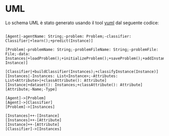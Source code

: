 
# UML

Lo schema UML è stato generato usando il tool [yuml](https://yuml.me/diagram/scruffy/class/draw) dal seguente codice:

```

[Agent|-agentName: String;-problem: Problem;-classifier: Classifier|+learn();+predict(Instance)]

[Problem|-problemName: String;-problemFileName: String;-problemFile: File;-data: Instances|+loadProblem();+initializeProblem();+saveProblem();+addInstance(i: Instance)]

[Classifier|+buildClassifier(Instances);+classifyInstance(Instance)]
[Instances|-Instances: List<Instance>;-Attributes: List<Attribute>|+classAttribute(): Attribute]
[Instance|+dataset(): Instances;+classAttribute(): Attribute]
[Attribute;-Name;-Type]

[Agent]->[Problem]
[Agent]->[Classifier]
[Problem]->[Instances]

[Instances]++-[Instance]
[Instances]++-[Attribute]
[Instance]++-[Attribute]
[Classifier]->[Instances]

```